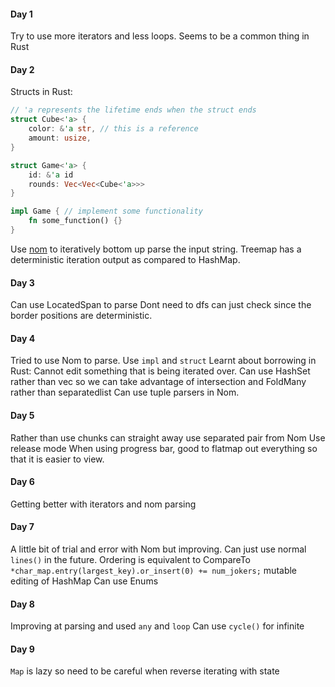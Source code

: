 #### Day 1
Try to use more iterators and less loops. Seems to be a common thing in Rust

#### Day 2
Structs in Rust:
```rust
// 'a represents the lifetime ends when the struct ends
struct Cube<'a> {
    color: &'a str, // this is a reference
    amount: usize,
}

struct Game<'a> {
    id: &'a id
    rounds: Vec<Vec<Cube<'a>>>
}

impl Game { // implement some functionality
    fn some_function() {}
}
```
Use [nom](https://docs.rs/nom) to iteratively bottom up parse the input string.
Treemap has a deterministic iteration output as compared to HashMap.

#### Day 3
Can use LocatedSpan to parse
Dont need to dfs can just check since the border positions are deterministic. 

#### Day 4 
Tried to use Nom to parse. Use `impl` and `struct`
Learnt about borrowing in Rust: Cannot edit something that is being iterated over.
Can use HashSet rather than vec so we can take advantage of intersection and FoldMany rather than separatedlist
Can use tuple parsers in Nom.

#### Day 5 
Rather than use chunks can straight away use separated pair from Nom
Use release mode 
When using progress bar, good to flatmap out everything so that it is easier to view.

#### Day 6
Getting better with iterators and nom parsing

#### Day 7 
A little bit of trial and error with Nom but improving. Can just use normal `lines()` in the future.
Ordering is equivalent to CompareTo
`*char_map.entry(largest_key).or_insert(0) += num_jokers;` mutable editing of HashMap
Can use Enums

#### Day 8
Improving at parsing and used `any` and `loop`
Can use `cycle()` for infinite


#### Day 9
`Map` is lazy so need to be careful when reverse iterating with state
